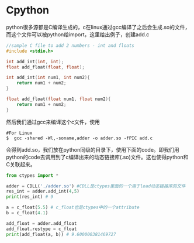 # Cpython

python很多源都是C编译生成的，c在linux通过gcc编译了之后会生成.so的文件，而这个文件可以被python给import，这里给出例子，创建add.c
```c
//sample C file to add 2 numbers - int and floats
#include <stdio.h>

int add_int(int, int);
float add_float(float, float);

int add_int(int num1, int num2){
    return num1 + num2;
}

float add_float(float num1, float num2){
    return num1 + num2;
}
```
然后我们通过gcc来编译这个c文件，使用
```
#For Linux
$  gcc -shared -Wl,-soname,adder -o adder.so -fPIC add.c
```
会得到add.so，我们放在python同级的目录下，使用下面的code。即我们用python的code去调用到了c编译出来的动态链接库(.so)文件。这也使得python和C关联起来。
```python
from ctypes import *

adder = CDLL('./adder.so') #CDLL是ctypes里面的一个用于load动态链接库的文件
res_int = adder.add_int(4,5)
print(res_int) # 9

a = c_float(5.5) # c_float也是ctypes中的一个attribute
b = c_float(4.1)

add_float = adder.add_float
add_float.restype = c_float
print(add_float(a, b)) # 9.600000381469727
```
